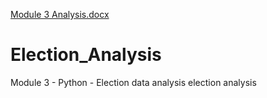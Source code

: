 [Module 3 Analysis.docx](https://github.com/AlexanderP05/Election_Analysis/files/7148425/Module.3.Analysis.docx)
# Election_Analysis
Module 3 - Python - Election data analysis
election analysis
